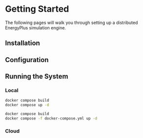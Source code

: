 # Getting Started

The following pages will walk you through setting up a distributed EnergyPlus simulation engine.

## Installation

## Configuration

## Running the System

### Local

```bash
docker compose build
docker compose up -d
```

```bash
docker compose build
docker compose -f docker-compose.yml up -d
```

### Cloud

